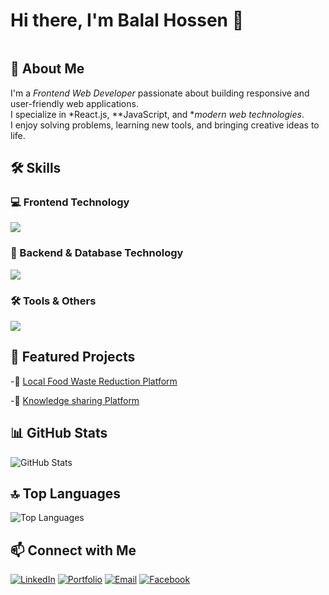 # Hi there, I'm Balal Hossen 👋


<img src="https://ibb.co.com/Linked-In-Cover.png" alt="" border="0">


## 🚀 About Me
I'm a *Frontend Web Developer* passionate about building responsive and user-friendly web applications.  
I specialize in *React.js, **JavaScript, and **modern web technologies*.  
I enjoy solving problems, learning new tools, and bringing creative ideas to life.



## 🛠️ Skills

### 💻 Frontend Technology
<p>
  <img src="https://skillicons.dev/icons?i=html,css,js,react,firebase,tailwind,bootstrap,nextjs" />
</p>


### 🔧 Backend & Database Technology
<p>
  <img src="https://skillicons.dev/icons?i=nodejs,express,mongodb" />
</p>


### 🛠️ Tools & Others
<p>
  <img src="https://skillicons.dev/icons?i=git,github,vscode,postman,vercel,netlify,figma" />
</p>

## 📌 Featured Projects
-🔗 [Local Food Waste Reduction Platform](https://medical-camp-10888.web.app/)

-🔗 [Knowledge sharing Platform](https://lost-and-found-website-8c162.web.app/)

## 📊 GitHub Stats
![GitHub Stats](https://github-readme-stats.vercel.app/api?username=Dipok-Kumar-Ray&show_icons=true&theme=radical)

## 🔝 Top Languages
![Top Languages](https://github-readme-stats.vercel.app/api/top-langs/?username=Dipok-kumar-ray&layout=compact&theme=radical)

## 📫 Connect with Me
[![LinkedIn](https://img.shields.io/badge/LinkedIn-blue?style=for-the-badge&logo=linkedin&logoColor=white)](https://www.linkedin.com/in/md-balal-hossenb11)
[![Portfolio](https://img.shields.io/badge/Portfolio-black?style=for-the-badge&logo=react&logoColor=white)](https://my-protfolio-35151.web.app/)
[![Email](https://img.shields.io/badge/Email-D14836?style=for-the-badge&logo=gmail&logoColor=white)](mailto:balalhossen1711@gmail.com)
[![Facebook](https://img.shields.io/badge/Facebook-1877F2?style=for-the-badge&logo=facebook&logoColor=white)](https://www.facebook.com/belalkhan2004/)
